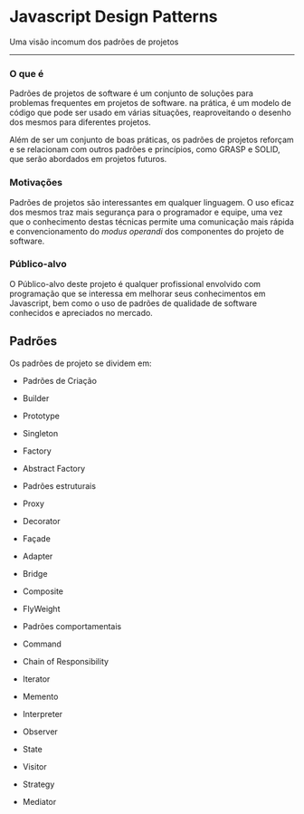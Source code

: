 # Javascript Design Patterns

Uma visão incomum dos padrões de projetos

------------------------------------

### O que é

Padrões de projetos de software é um conjunto de soluções para problemas frequentes em projetos de software. na prática, é um
modelo de código que pode ser usado em várias situações, reaproveitando o desenho dos mesmos para diferentes projetos.

Além de ser um conjunto de boas práticas, os padrões de projetos reforçam e se relacionam com outros padrões e princípios, como
GRASP e SOLID, que serão abordados em projetos futuros.


### Motivações

Padrões de projetos são interessantes em qualquer linguagem. O uso eficaz dos mesmos traz mais segurança para o 
programador e equipe, uma vez que o conhecimento destas técnicas permite uma comunicação mais rápida e convencionamento do *modus operandi*
dos componentes do projeto de software.

### Público-alvo

O Público-alvo deste projeto é qualquer profissional envolvido com programação que se interessa em melhorar seus conhecimentos em Javascript,
bem como o uso de padrões de qualidade de software conhecidos e apreciados no mercado.

## Padrões

Os padrões de projeto se dividem em:

 - Padrões de Criação
  - Builder
  - Prototype
  - Singleton
  - Factory
  - Abstract Factory

 - Padrões estruturais
  - Proxy
  - Decorator
  - Façade
  - Adapter
  - Bridge
  - Composite
  - FlyWeight

 - Padrões comportamentais
  - Command
  - Chain of Responsibility
  - Iterator
  - Memento
  - Interpreter
  - Observer
  - State
  - Visitor
  - Strategy
  - Mediator

